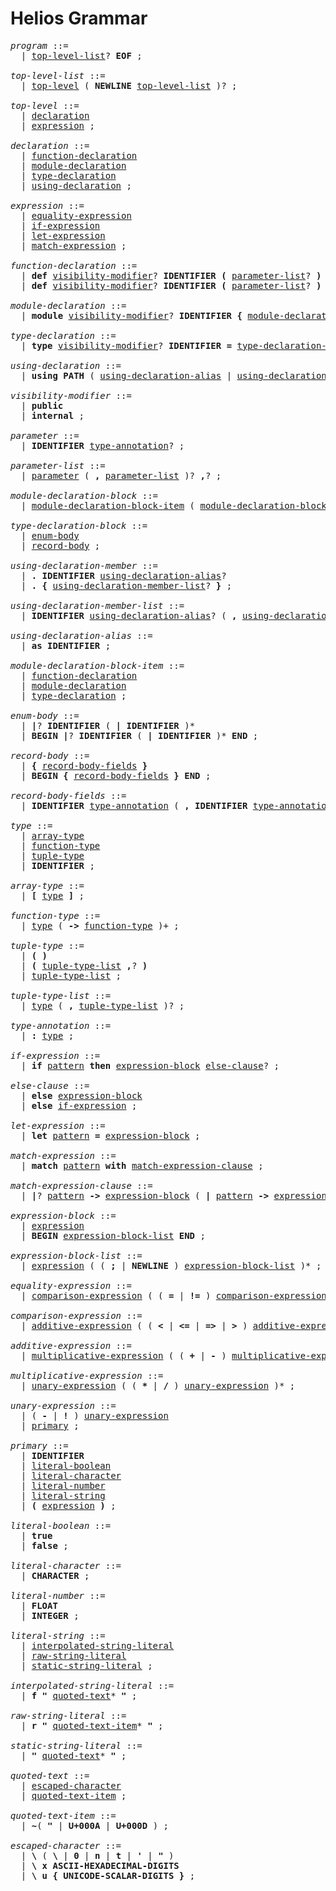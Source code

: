 # Helios Grammar

<pre>
<i id="program">program</i> ::=
  | <a href="#top-level-list">top-level-list</a>? <b>EOF</b> ;

<i id="top-level-list">top-level-list</i> ::=
  | <a href="#top-level">top-level</a> ( <b>NEWLINE</b> <a href="#top-level-list">top-level-list</a> )? ;

<i id="top-level">top-level</i> ::=
  | <a href="#declaration">declaration</a>
  | <a href="#expression">expression</a> ;

<i id="declaration">declaration</i> ::=
  | <a href="#function-declaration">function-declaration</a>
  | <a href="#module-declaration">module-declaration</a>
  | <a href="#type-declaration">type-declaration</a>
  | <a href="#using-declaration">using-declaration</a> ;

<i id="expression">expression</i> ::=
  | <a href="#equality-expression">equality-expression</a>
  | <a href="#if-expression">if-expression</a>
  | <a href="#let-expression">let-expression</a>
  | <a href="#match-expression">match-expression</a> ;

<i id="function-declaration">function-declaration</i> ::=
  | <b>def</b> <a href="#visibility-modifier">visibility-modifier</a>? <b>IDENTIFIER</b> <b>(</b> <a href="#parameter-list">parameter-list</a>? <b>)</b> <a href="#type-annotation">type-annotation</a> <b>=</b> <a href="#expression">expression</a>
  | <b>def</b> <a href="#visibility-modifier">visibility-modifier</a>? <b>IDENTIFIER</b> <b>(</b> <a href="#parameter-list">parameter-list</a>? <b>)</b> <a href="#type-annotation">type-annotation</a> <a href="#expression-block">expression-block</a> ;

<i id="module-declaration">module-declaration</i> ::=
  | <b>module</b> <a href="#visibility-modifier">visibility-modifier</a>? <b>IDENTIFIER</b> <b>{</b> <a href="#module-declaration-block">module-declaration-block</a> <b>}</b> ;

<i id="type-declaration">type-declaration</i> ::=
  | <b>type</b> <a href="#visibility-modifier">visibility-modifier</a>? <b>IDENTIFIER</b> <b>=</b> <a href="#type-declaration-block">type-declaration-block</a> ;

<i id="using-declaration">using-declaration</i> ::=
  | <b>using</b> <b>PATH</b> ( <a href="#using-declaration-alias">using-declaration-alias</a> | <a href="#using-declaration-member">using-declaration-member</a> )? ;

<i id="visibility-modifier">visibility-modifier</i> ::=
  | <b>public</b>
  | <b>internal</b> ;

<i id="parameter">parameter</i> ::=
  | <b>IDENTIFIER</b> <a href="#type-annotation">type-annotation</a>? ;

<i id="parameter-list">parameter-list</i> ::=
  | <a href="#parameter">parameter</a> ( <b>,</b> <a href="#parameter-list">parameter-list</a> )? <b>,</b>? ;

<i id="module-declaration-block">module-declaration-block</i> ::=
  | <a href="#module-declaration-block-item">module-declaration-block-item</a> ( <a href="#module-declaration-block-item">module-declaration-block-item</a> )* ;

<i id="type-declaration-block">type-declaration-block</i> ::=
  | <a href="#enum-body">enum-body</a>
  | <a href="#record-body">record-body</a> ;

<i id="using-declaration-member">using-declaration-member</i> ::=
  | <b>.</b> <b>IDENTIFIER</b> <a href="#using-declaration-alias">using-declaration-alias</a>?
  | <b>.</b> <b>{</b> <a href="#using-declaration-member-list">using-declaration-member-list</a>? <b>}</b> ;

<i id="using-declaration-member-list">using-declaration-member-list</i> ::=
  | <b>IDENTIFIER</b> <a href="#using-declaration-alias">using-declaration-alias</a>? ( <b>,</b> <a href="#using-declaration-member-list">using-declaration-member-list</a>? )? <b>,</b>? ;

<i id="using-declaration-alias">using-declaration-alias</i> ::=
  | <b>as</b> <b>IDENTIFIER</b> ;

<i id="module-declaration-block-item">module-declaration-block-item</i> ::=
  | <a href="#function-declaration">function-declaration</a>
  | <a href="#module-declaration">module-declaration</a>
  | <a href="#type-declaration">type-declaration</a> ;

<i id="enum-body">enum-body</i> ::=
  | <b>|</b>? <b>IDENTIFIER</b> ( <b>|</b> <b>IDENTIFIER</b> )*
  | <b>BEGIN</b> <b>|</b>? <b>IDENTIFIER</b> ( <b>|</b> <b>IDENTIFIER</b> )* <b>END</b> ;

<i id="record-body">record-body</i> ::=
  | <b>{</b> <a href="#record-body-fields">record-body-fields</a> <b>}</b>
  | <b>BEGIN</b> <b>{</b> <a href="#record-body-fields">record-body-fields</a> <b>}</b> <b>END</b> ;

<i id="record-body-fields">record-body-fields</i> ::=
  | <b>IDENTIFIER</b> <a href="#type-annotation">type-annotation</a> ( <b>,</b> <b>IDENTIFIER</b> <a href="#type-annotation">type-annotation</a> )* <b>,</b>? ;

<i id="type">type</i> ::=
  | <a href="#array-type">array-type</a>
  | <a href="#function-type">function-type</a>
  | <a href="#tuple-type">tuple-type</a>
  | <b>IDENTIFIER</b> ;

<i id="array-type">array-type</i> ::=
  | <b>[</b> <a href="#type">type</a> <b>]</b> ;

<i id="function-type">function-type</i> ::=
  | <a href="#type">type</a> ( <b>-></b> <a href="#function-type">function-type</a> )+ ;

<i id="tuple-type">tuple-type</i> ::=
  | <b>(</b> <b>)</b>
  | <b>(</b> <a href="#tuple-type-list">tuple-type-list</a> <b>,</b>? <b>)</b>
  | <a href="#tuple-type-list">tuple-type-list</a> ;

<i id="tuple-type-list">tuple-type-list</i> ::=
  | <a href="#type">type</a> ( <b>,</b> <a href="#tuple-type-list">tuple-type-list</a> )? ;

<i id="type-annotation">type-annotation</i> ::=
  | <b>:</b> <a href="#type">type</a> ;

<i id="if-expression">if-expression</i> ::=
  | <b>if</b> <a href="#pattern">pattern</a> <b>then</b> <a href="#expression-block">expression-block</a> <a href="#else-clause">else-clause</a>? ;

<i id="else-clause">else-clause</i> ::=
  | <b>else</b> <a href="#expression-block">expression-block</a>
  | <b>else</b> <a href="#if-expression">if-expression</a> ;

<i id="let-expression">let-expression</i> ::=
  | <b>let</b> <a href="#pattern">pattern</a> <b>=</b> <a href="#expression-block">expression-block</a> ;

<i id="match-expression">match-expression</i> ::=
  | <b>match</b> <a href="#pattern">pattern</a> <b>with</b> <a href="#match-expression-clause">match-expression-clause</a> ;

<i id="match-expression-clause">match-expression-clause</i> ::=
  | <b>|</b>? <a href="#pattern">pattern</a> <b>-></b> <a href="#expression-block">expression-block</a> ( <b>|</b> <a href="#pattern">pattern</a> <b>-></b> <a href="#expression-block">expression-block</a> )* ;

<i id="expression-block">expression-block</i> ::=
  | <a href="#expression">expression</a>
  | <b>BEGIN</b> <a href="#expression-block-list">expression-block-list</a> <b>END</b> ;

<i id="expression-block-list">expression-block-list</i> ::=
  | <a href="#expression">expression</a> ( ( <b>;</b> | <b>NEWLINE</b> ) <a href="#expression-block-list">expression-block-list</a> )* ;

<i id="equality-expression">equality-expression</i> ::=
  | <a href="#comparison-expression">comparison-expression</a> ( ( <b>=</b> | <b>!=</b> ) <a href="#comparison-expression">comparison-expression</a> )* ;

<i id="comparison-expression">comparison-expression</i> ::=
  | <a href="#additive-expression">additive-expression</a> ( ( <b><</b> | <b><=</b> | <b>=></b> | <b>></b> ) <a href="#additive-expression">additive-expression</a> )* ;

<i id="additive-expression">additive-expression</i> ::=
  | <a href="#multiplicative-expression">multiplicative-expression</a> ( ( <b>+</b> | <b>-</b> ) <a href="#multiplicative-expression">multiplicative-expression</a> )* ;

<i id="multiplicative-expression">multiplicative-expression</i> ::=
  | <a href="#unary-expression">unary-expression</a> ( ( <b>*</b> | <b>/</b> ) <a href="#unary-expression">unary-expression</a> )* ;

<i id="unary-expression">unary-expression</i> ::=
  | ( <b>-</b> | <b>!</b> ) <a href="#unary-expression">unary-expression</a>
  | <a href="#primary">primary</a> ;

<i id="primary">primary</i> ::=
  | <b>IDENTIFIER</b>
  | <a href="#literal-boolean">literal-boolean</a>
  | <a href="#literal-character">literal-character</a>
  | <a href="#literal-number">literal-number</a>
  | <a href="#literal-string">literal-string</a>
  | <b>(</b> <a href="#expression">expression</a> <b>)</b> ;

<i id="literal-boolean">literal-boolean</i> ::=
  | <b>true</b>
  | <b>false</b> ;

<i id="literal-character">literal-character</i> ::=
  | <b>CHARACTER</b> ;

<i id="literal-number">literal-number</i> ::=
  | <b>FLOAT</b>
  | <b>INTEGER</b> ;

<i id="literal-string">literal-string</i> ::=
  | <a href="#interpolated-string-literal">interpolated-string-literal</a>
  | <a href="#raw-string-literal">raw-string-literal</a>
  | <a href="#static-string-literal">static-string-literal</a> ;

<i id="interpolated-string-literal">interpolated-string-literal</i> ::=
  | <b>f</b> <b>"</b> <a href="#quoted-text">quoted-text</a>* <b>"</b> ;

<i id="raw-string-literal">raw-string-literal</i> ::=
  | <b>r</b> <b>"</b> <a href="#quoted-text-item">quoted-text-item</a>* <b>"</b> ;

<i id="static-string-literal">static-string-literal</i> ::=
  | <b>"</b> <a href="#quoted-text">quoted-text</a>* <b>"</b> ;

<i id="quoted-text">quoted-text</i> ::=
  | <a href="#escaped-character">escaped-character</a>
  | <a href="#quoted-text-item">quoted-text-item</a> ;

<i id="quoted-text-item">quoted-text-item</i> ::=
  | <b>~</b>( <b>"</b> | <b>U+000A</b> | <b>U+000D</b> ) ;

<i id="escaped-character">escaped-character</i> ::=
  | <b>\</b> ( <b>\</b> | <b>0</b> | <b>n</b> | <b>t</b> | <b>'</b> | <b>"</b> )
  | <b>\</b> <b>x</b> <b>ASCII-HEXADECIMAL-DIGITS</b>
  | <b>\</b> <b>u</b> <b>{</b> <b>UNICODE-SCALAR-DIGITS</b> <b>}</b> ;
</pre>
